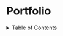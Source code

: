 # Portfolio

<div id="top"></div>

<!-- TABLE OF CONTENTS -->
<details>
  <summary>Table of Contents</summary>
  <ol>
    <li>
      <a href="./projects/OCHATS">oChats</a>
      <ul>
        <li><a href="#about-the-project">About The Project</a></li>
        <li><a href="#screenshots">Screenshots</a></li>
        <li><a href="#built-with">Built With</a></li>
        <li><a href="#quick-links">Quick Links</a></li>
      </ul>
    </li>
    <li>
      <a href="./projects/UBUNTU-SOCIAL-MEDIA">Ubuntu Social Media</a>
      <ul>
        <li><a href="#about-the-project">About The Project</a></li>
        <li><a href="#screenshots">Screenshots</a></li>
        <li><a href="#built-with">Built With</a></li>
        <li><a href="#credentials">Credentials</a></li>
      </ul>
    </li>
    <li>
      <a href="./projects/KNEXUP">Knexup</a>
      <ul>
        <li><a href="#about-the-project">About The Project</a></li>
        <li><a href="#screenshots">Screenshots</a></li>
        <li><a href="#built-with">Built With</a></li>
        <li><a href="#credentials">Credentials</a></li>
      </ul>
    </li>
    <li>
      <a href="./projects/LAUNDRY-KING">Laundry King</a>
      <ul>
        <li><a href="#laundryking-about-the-project">About The Project</a></li>
        <li><a href="#laundryking-screenshots">Screenshots</a></li>
        <li><a href="#laundryking-built-with">Built With</a></li>
        <li><a href="#laundryking-credentials">Credentials</a></li>
      </ul>
    </li>
    <li>
      <a href="./projects/HYLA-WALLET">HYLA Wallet</a>
      <ul>
        <li><a href="#hylawallet-about-the-project">About The Project</a></li>
        <li><a href="#hylawallet-screenshots">Screenshots</a></li>
        <li><a href="#hylawallet-built-with">Built With</a></li>
        <li><a href="#hylawallet-credentials">Credentials</a></li>
      </ul>
    </li>
    <li>
      <a href="./projects/IPAY">iPay</a>
      <ul>
        <li><a href="#ipay-about-the-project">About The Project</a></li>
        <li><a href="#ipay-screenshots">Screenshots</a></li>
        <li><a href="#ipay-built-with">Built With</a></li>
        <li><a href="#ipay-credentials">Credentials</a></li>
      </ul>
    </li>
  </ol>
</details>
